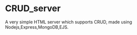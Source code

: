 # CRUD_server
A very simple HTML server which supports CRUD, made using Nodejs,Express,MongoDB,EJS.
